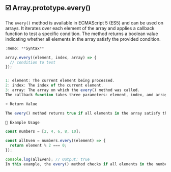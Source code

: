 ## :ballot_box_with_check: Array.prototype.every()

The `every()` method is available in ECMAScript 5 (ES5) and can be used on arrays. It iterates over each element of the array and applies a callback function to test a specific condition. The method returns a boolean value indicating whether all elements in the array satisfy the provided condition.

```javascript
:memo: **Syntax**

array.every((element, index, array) => {
  // condition to test
});


1: element: The current element being processed.
2: index: The index of the current element.
3: array: The array on which the every() method was called.
The callback function takes three parameters: element, index, and array. Within the callback function, you can define the condition that each element should satisfy.

➜ Return Value

The every() method returns true if all elements in the array satisfy the condition specified by the callback function. If any element fails to satisfy the condition, the method returns false.

🚀 Example Usage

const numbers = [2, 4, 6, 8, 10];

const allEven = numbers.every((element) => {
  return element % 2 === 0;
});

console.log(allEven); // Output: true
In this example, the every() method checks if all elements in the numbers array are even. The condition element % 2 === 0 is used to test if each element is divisible by 2. Since all elements satisfy this condition, the every() method returns true.









